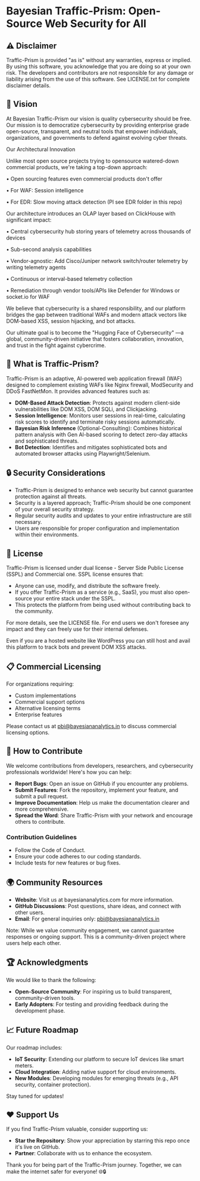 # Bayesian Traffic-Prism: Open-Source Web Security for All

## ⚠️ Disclaimer
Traffic-Prism is provided "as is" without any warranties, express or implied. By using this software, you acknowledge that you are doing so at your own risk. The developers and contributors are not responsible for any damage or liability arising from the use of this software. See LICENSE.txt for complete disclaimer details.

## 🌟 Vision
At Bayesian Traffic-Prism our vision is quality cybersecurity should be free. Our mission is to democratize cybersecurity by providing enterprise grade open-source, transparent, and neutral tools that empower individuals, organizations, and governments to defend against evolving cyber  threats. 

Our Architectural Innovation

Unlike most open source projects trying to opensource watered-down commercial products, we're taking a top-down approach:

• Open sourcing features even commercial products don't offer 

• For WAF: Session intelligence 

• For EDR: Slow moving attack detection (Pl see EDR folder in this repo)

Our architecture introduces an OLAP layer based on ClickHouse with significant impact:

• Central cybersecurity hub storing years of telemetry across thousands of devices

 • Sub-second analysis capabilities 

• Vendor-agnostic: Add Cisco/Juniper network switch/router telemetry by writing telemetry agents 

• Continuous or interval-based telemetry collection

 • Remediation through vendor tools/APIs like Defender for Windows or socket.io for WAF

We believe that cybersecurity is a shared responsibility, and our platform bridges the gap between traditional WAFs and modern attack vectors like DOM-based XSS, session hijacking, and bot attacks.

Our ultimate goal is to become the "Hugging Face of Cybersecurity" —a global, community-driven initiative that fosters collaboration, innovation, and trust in the fight against cybercrime.

## 🚀 What is Traffic-Prism?
Traffic-Prism is an adaptive, AI-powered web application firewall (WAF) designed to complement existing WAFs like Nginx firewall, ModSecurity and DDoS FastNetMon. It provides advanced features such as:

- **DOM-Based Attack Detection**: Protects against modern client-side vulnerabilities like DOM XSS, DOM SQLi, and Clickjacking.
- **Session Intelligence**: Monitors user sessions in real-time, calculating risk scores to identify and terminate risky sessions automatically.
- **Bayesian Risk Inference** (Optional-Consulting): Combines historical pattern analysis with Gen AI-based scoring to detect zero-day attacks and sophisticated threats.
- **Bot Detection**: Identifies and mitigates sophisticated bots and automated browser attacks using Playwright/Selenium.

## 🔒 Security Considerations
- Traffic-Prism is designed to enhance web security but cannot guarantee protection against all threats.
- Security is a layered approach; Traffic-Prism should be one component of your overall security strategy.
- Regular security audits and updates to your entire infrastructure are still necessary.
- Users are responsible for proper configuration and implementation within their environments.

## 📜 License
Traffic-Prism is licensed under dual license - Server Side Public License (SSPL) and Commercial one. SSPL license ensures that:

- Anyone can use, modify, and distribute the software freely.
- If you offer Traffic-Prism as a service (e.g., SaaS), you must also open-source your entire stack under the SSPL.
- This protects the platform from being used without contributing back to the community.

For more details, see the LICENSE file. For end users we don't foresee any impact and they can freely use for their internal defenses.

Even if you are a hosted website like WordPress you can still host and avail this platform to track bots and prevent DOM XSS attacks.

## 📋 Commercial Licensing
For organizations requiring:
- Custom implementations
- Commercial support options
- Alternative licensing terms
- Enterprise features

Please contact us at pbi@bayesiananalytics.in to discuss commercial licensing options.

## 🤝 How to Contribute
We welcome contributions from developers, researchers, and cybersecurity professionals worldwide! Here's how you can help:

- **Report Bugs**: Open an issue on GitHub if you encounter any problems.
- **Submit Features**: Fork the repository, implement your feature, and submit a pull request.
- **Improve Documentation**: Help us make the documentation clearer and more comprehensive.
- **Spread the Word**: Share Traffic-Prism with your network and encourage others to contribute.

### Contribution Guidelines
- Follow the Code of Conduct.
- Ensure your code adheres to our coding standards.
- Include tests for new features or bug fixes.

## 🌍 Community Resources
- **Website**: Visit us at bayesiananalytics.com for more information.
- **GitHub Discussions**: Post questions, share ideas, and connect with other users.
- **Email**: For general inquiries only: pbi@bayesiananalytics.in

Note: While we value community engagement, we cannot guarantee responses or ongoing support. This is a community-driven project where users help each other.

## 🏆 Acknowledgments
We would like to thank the following:

- **Open-Source Community**: For inspiring us to build transparent, community-driven tools.
- **Early Adopters**: For testing and providing feedback during the development phase.

## 📈 Future Roadmap
Our roadmap includes:

- **IoT Security**: Extending our platform to secure IoT devices like smart meters.
- **Cloud Integration**: Adding native support for cloud environments.
- **New Modules**: Developing modules for emerging threats (e.g., API security, container protection).

Stay tuned for updates!

## ❤️ Support Us
If you find Traffic-Prism valuable, consider supporting us:

- **Star the Repository**: Show your appreciation by starring this repo once it's live on GitHub.
- **Partner**: Collaborate with us to enhance the ecosystem.

Thank you for being part of the Traffic-Prism journey. Together, we can make the internet safer for everyone! 🌐🔒
